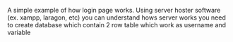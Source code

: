 A simple example of how login page works.
Using server hoster software (ex. xampp, laragon, etc) you can understand hows server works
you need to create database which contain 2 row table which work as username and variable
